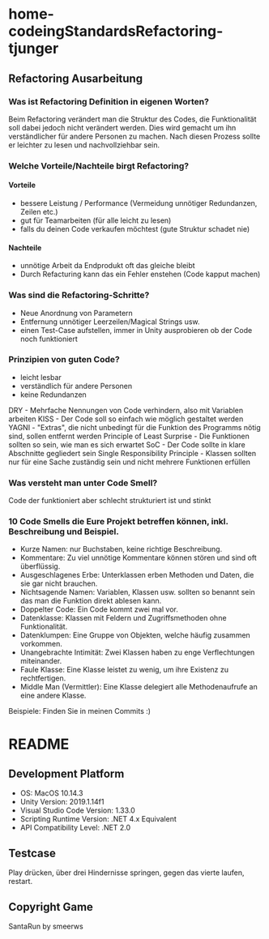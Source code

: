 # home-codeingStandardsRefactoring-tjunger
## Refactoring Ausarbeitung
### Was ist Refactoring Definition in eigenen Worten?

Beim Refactoring verändert man die Struktur des Codes, die Funktionalität soll dabei jedoch nicht verändert 
werden. Dies wird gemacht um ihn verständlicher für andere Personen zu machen. Nach diesen Prozess sollte er
leichter zu lesen und nachvollziehbar sein. 

### Welche Vorteile/Nachteile birgt Refactoring?

#### Vorteile

- bessere Leistung / Performance (Vermeidung unnötiger Redundanzen, Zeilen etc.)
- gut für Teamarbeiten (für alle leicht zu lesen)
- falls du deinen Code verkaufen möchtest (gute Struktur schadet nie)

#### Nachteile

- unnötige Arbeit da Endprodukt oft das gleiche bleibt
- Durch Refacturing kann das ein Fehler enstehen (Code kapput machen)

### Was sind die Refactoring-Schritte?

- Neue Anordnung von Parametern 
- Entfernung unnötiger Leerzeilen/Magical Strings usw.
- einen Test-Case aufstellen, immer in Unity ausprobieren ob der Code noch funktioniert
  
### Prinzipien von guten Code?

- leicht lesbar
- verständlich für andere Personen
- keine Redundanzen

DRY - Mehrfache Nennungen von Code verhindern, also mit Variablen arbeiten
KISS - Der Code soll so einfach wie möglich gestaltet werden
YAGNI - "Extras", die nicht unbedingt für die Funktion des Programms nötig sind, sollen entfernt werden
Principle of Least Surprise - Die Funktionen sollten so sein, wie man es sich erwartet
SoC - Der Code sollte in klare Abschnitte gegliedert sein
Single Responsibility Principle - Klassen sollten nur für eine Sache zuständig sein und nicht mehrere Funktionen erfüllen

### Was versteht man unter Code Smell?

Code der funktioniert aber schlecht strukturiert ist und stinkt

### 10 Code Smells die Eure Projekt betreffen können, inkl. Beschreibung und Beispiel.


- Kurze Namen: nur Buchstaben, keine richtige Beschreibung.
- Kommentare: Zu viel unnötige Kommentare können stören und sind oft überflüssig.
- Ausgeschlagenes Erbe: Unterklassen erben Methoden und Daten, die sie gar nicht brauchen.
- Nichtsagende Namen: Variablen, Klassen usw. sollten so benannt sein das man die Funktion direkt ablesen kann.
- Doppelter Code: Ein Code kommt zwei mal vor.
- Datenklasse: Klassen mit Feldern und Zugriffsmethoden ohne Funktionalität.
- Datenklumpen: Eine Gruppe von Objekten, welche häufig zusammen vorkommen.
- Unangebrachte Intimität: Zwei Klassen haben zu enge Verflechtungen miteinander.
- Faule Klasse: Eine Klasse leistet zu wenig, um ihre Existenz zu rechtfertigen.
- Middle Man (Vermittler): Eine Klasse delegiert alle Methodenaufrufe an eine andere Klasse.

Beispiele: Finden Sie in meinen Commits :)

# README

## Development Platform

- OS: MacOS 10.14.3
- Unity Version: 2019.1.14f1
- Visual Studio Code Version: 1.33.0
- Scripting Runtime Version: .NET 4.x Equivalent
- API Compatibility Level: .NET 2.0

## Testcase
Play drücken, über drei Hindernisse springen, gegen das vierte laufen, restart.

## Copyright Game

SantaRun by smeerws
